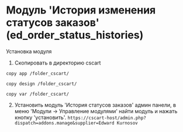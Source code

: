 # Модуль 'История изменения статусов заказов' (ed_order_status_histories) 

Установка модуля
1. Скопировать в директорию cscart

```copy app /folder_cscart/```

```copy design /folder_cscart/```

```copy var /folder_cscart/```

2. Установить модуль 'История статусов заказов' админ панели, в меню 'Модули -> Управление модулями' найти модуль и нажать кнопку 'установить'.
```https://cscart-host/admin.php?dispatch=addons.manage&supplier=Edward Kurnosov```
